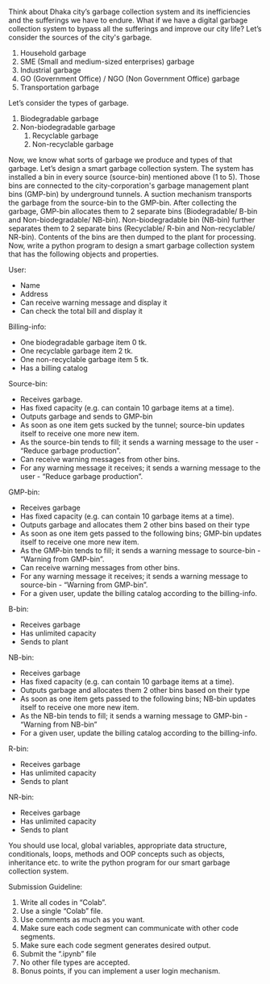 Think about Dhaka city’s garbage collection system and its inefficiencies and the sufferings we
have to endure. What if we have a digital garbage collection system to bypass all the sufferings
and improve our city life?
Let’s consider the sources of the city's garbage.
1. Household garbage
2. SME (Small and medium-sized enterprises) garbage
3. Industrial garbage
4. GO (Government Office) / NGO (Non Government Office) garbage
5. Transportation garbage

Let’s consider the types of garbage.
1. Biodegradable garbage
2. Non-biodegradable garbage
   1. Recyclable garbage
   2. Non-recyclable garbage

Now, we know what sorts of garbage we produce and types of that garbage.
Let’s design a smart garbage collection system. The system has installed a bin in every source
(source-bin) mentioned above (1 to 5). Those bins are connected to the city-corporation's
garbage management plant bins (GMP-bin) by underground tunnels. A suction mechanism
transports the garbage from the source-bin to the GMP-bin. After collecting the garbage,
GMP-bin allocates them to 2 separate bins (Biodegradable/ B-bin and Non-biodegradable/
NB-bin). Non-biodegradable bin (NB-bin) further separates them to 2 separate bins (Recyclable/
R-bin and Non-recyclable/ NR-bin). Contents of the bins are then dumped to the plant for
processing.
Now, write a python program to design a smart garbage collection system that has the following
objects and properties.

User:
- Name
- Address
- Can receive warning message and display it
- Can check the total bill and display it

Billing-info:
- One biodegradable garbage item 0 tk.
- One recyclable garbage item 2 tk.
- One non-recyclable garbage item 5 tk.
- Has a billing catalog

Source-bin:
- Receives garbage.
- Has fixed capacity (e.g. can contain 10 garbage items at a time).
- Outputs garbage and sends to GMP-bin
- As soon as one item gets sucked by the tunnel; source-bin updates itself to receive one more new item.
- As the source-bin tends to fill; it sends a warning message to the user - “Reduce garbage production”.
- Can receive warning messages from other bins.
- For any warning message it receives; it sends a warning message to the user - “Reduce garbage production”.

GMP-bin:
- Receives garbage
- Has fixed capacity (e.g. can contain 10 garbage items at a time).
- Outputs garbage and allocates them 2 other bins based on their type
- As soon as one item gets passed to the following bins; GMP-bin updates itself to receive one more new item.
- As the GMP-bin tends to fill; it sends a warning message to source-bin - “Warning from GMP-bin”.
- Can receive warning messages from other bins.
- For any warning message it receives; it sends a warning message to source-bin - “Warning from GMP-bin”.
- For a given user, update the billing catalog according to the billing-info.

B-bin:
- Receives garbage
- Has unlimited capacity
- Sends to plant

NB-bin:
- Receives garbage
- Has fixed capacity (e.g. can contain 10 garbage items at a time).
- Outputs garbage and allocates them 2 other bins based on their type
- As soon as one item gets passed to the following bins; NB-bin updates itself to receive one more new item.
- As the NB-bin tends to fill; it sends a warning message to GMP-bin - “Warning from NB-bin”
- For a given user, update the billing catalog according to the billing-info.

R-bin:
- Receives garbage
- Has unlimited capacity
- Sends to plant

NR-bin:
- Receives garbage
- Has unlimited capacity
- Sends to plant

You should use local, global variables, appropriate data structure, conditionals, loops, methods
and OOP concepts such as objects, inheritance etc. to write the python program for our smart
garbage collection system.

Submission Guideline:
1. Write all codes in “Colab”.
2. Use a single “Colab” file.
3. Use comments as much as you want.
4. Make sure each code segment can communicate with other code segments.
5. Make sure each code segment generates desired output.
6. Submit the “.ipynb” file
7. No other file types are accepted.
8. Bonus points, if you can implement a user login mechanism.
